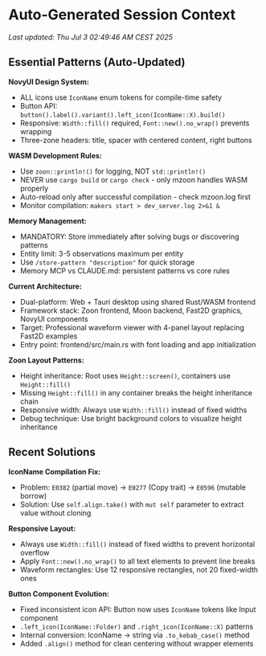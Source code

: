 # Auto-Generated Session Context

*Last updated: Thu Jul  3 02:49:46 AM CEST 2025*

## Essential Patterns (Auto-Updated)

**NovyUI Design System:**
- ALL icons use `IconName` enum tokens for compile-time safety
- Button API: `button().label().variant().left_icon(IconName::X).build()`
- Responsive: `Width::fill()` required, `Font::new().no_wrap()` prevents wrapping
- Three-zone headers: title, spacer with centered content, right buttons

**WASM Development Rules:**
- Use `zoon::println!()` for logging, NOT `std::println!()`
- NEVER use `cargo build` or `cargo check` - only mzoon handles WASM properly
- Auto-reload only after successful compilation - check mzoon.log first
- Monitor compilation: `makers start > dev_server.log 2>&1 &`

**Memory Management:**
- MANDATORY: Store immediately after solving bugs or discovering patterns
- Entity limit: 3-5 observations maximum per entity
- Use `/store-pattern "description"` for quick storage
- Memory MCP vs CLAUDE.md: persistent patterns vs core rules

**Current Architecture:**
- Dual-platform: Web + Tauri desktop using shared Rust/WASM frontend
- Framework stack: Zoon frontend, Moon backend, Fast2D graphics, NovyUI components
- Target: Professional waveform viewer with 4-panel layout replacing Fast2D examples
- Entry point: frontend/src/main.rs with font loading and app initialization

**Zoon Layout Patterns:**
- Height inheritance: Root uses `Height::screen()`, containers use `Height::fill()`
- Missing `Height::fill()` in any container breaks the height inheritance chain
- Responsive width: Always use `Width::fill()` instead of fixed widths
- Debug technique: Use bright background colors to visualize height inheritance

## Recent Solutions

**IconName Compilation Fix:**
- Problem: `E0382` (partial move) → `E0277` (Copy trait) → `E0596` (mutable borrow)
- Solution: Use `self.align.take()` with `mut self` parameter to extract value without cloning

**Responsive Layout:**
- Always use `Width::fill()` instead of fixed widths to prevent horizontal overflow
- Apply `Font::new().no_wrap()` to all text elements to prevent line breaks
- Waveform rectangles: Use 12 responsive rectangles, not 20 fixed-width ones

**Button Component Evolution:**
- Fixed inconsistent icon API: Button now uses `IconName` tokens like Input component
- `.left_icon(IconName::Folder)` and `.right_icon(IconName::X)` patterns
- Internal conversion: IconName → string via `.to_kebab_case()` method
- Added `.align()` method for clean centering without wrapper elements

